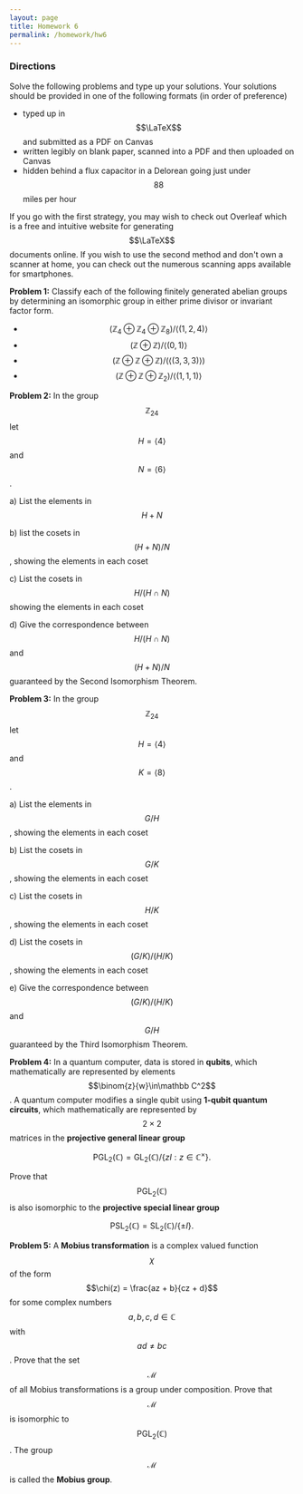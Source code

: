 ```yaml
---
layout: page
title: Homework 6
permalink: /homework/hw6
---
```


### Directions
Solve the following problems and type up your solutions.  Your solutions should be provided in one of the following formats (in order of preference)
* typed up in $$\LaTeX$$ and submitted as a PDF on Canvas
* written legibly on blank paper, scanned into a PDF and then uploaded on Canvas
* hidden behind a flux capacitor in a Delorean going just under $$88$$ miles per hour

If you go with the first strategy, you may wish to check out Overleaf which is a free and intuitive website for generating $$\LaTeX$$ documents online.
If you wish to use the second method and don't own a scanner at home, you can check out the numerous scanning apps available for smartphones.

**Problem 1:** Classify each of the following finitely generated abelian groups by determining an isomorphic group in either prime divisor or invariant factor form.
* $$(\mathbb Z_4\oplus\mathbb Z_4\oplus\mathbb Z_8)/\langle (1,2,4)\rangle$$
* $$(\mathbb Z\oplus\mathbb Z)/\langle (0,1)\rangle$$
* $$(\mathbb Z\oplus \mathbb Z\oplus \mathbb Z)/(\langle (3,3,3)\rangle)$$
* $$(\mathbb Z\oplus\mathbb Z\oplus \mathbb Z_2)/\langle(1,1,1)\rangle$$

**Problem 2:** In the group $$\mathbb Z_{24}$$ let $$H = \langle 4\rangle$$ and $$N = \langle 6\rangle$$.

a) List the elements in $$H+N$$

b) list the cosets in $$(H+N)/N$$, showing the elements in each coset

c) List the cosets in $$H/(H\cap N)$$ showing the elements in each coset

d) Give the correspondence between $$H/(H\cap N)$$ and $$(H+N)/N$$ guaranteed by the Second Isomorphism Theorem.

**Problem 3:** In the group $$\mathbb Z_{24}$$ let $$H = \langle 4\rangle$$ and $$K = \langle 8\rangle$$.

a) List the elements in $$G/H$$, showing the elements in each coset

b) List the cosets in $$G/K$$, showing the elements in each coset

c) List the cosets in $$H/K$$, showing the elements in each coset

d) List the cosets in $$(G/K)/(H/K)$$, showing the elements in each coset

e) Give the correspondence between $$(G/K)/(H/K)$$ and $$G/H$$ guaranteed by the Third Isomorphism Theorem.

**Problem 4:** In a quantum computer, data is stored in **qubits**, which mathematically are represented by elements $$\binom{z}{w}\in\mathbb C^2$$.  A quantum computer modifies a single qubit using **1-qubit quantum circuits**, which mathematically are represented by $$2\times 2$$ matrices in the **projective general linear group**

$$\text{PGL}_2(\mathbb C) = \text{GL}_2(\mathbb C)/\{zI: z\in \mathbb C^\times\}.$$

Prove that $$\text{PGL}_2(\mathbb C)$$ is also isomorphic to the **projective special linear group**

$$\text{PSL}_2(\mathbb C) = \text{SL}_2(\mathbb C)/\{\pm I\}.$$

**Problem 5:** A **Mobius transformation** is a complex valued function $$\chi$$ of the form $$\chi(z) = \frac{az + b}{cz + d}$$ for some complex numbers $$a,b,c,d\in\mathbb C$$ with $$ad\neq bc$$.  Prove that the set $$\mathcal M$$ of all Mobius transformations is a group under composition.  Prove that $$\mathcal M$$ is isomorphic to $$\text{PGL}_2(\mathbb C)$$.  The group $$\mathcal M$$ is called the **Mobius group**.




